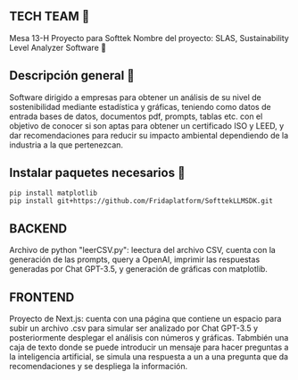 ## TECH TEAM 🤖
Mesa 13-H
Proyecto para Softtek
Nombre del proyecto: SLAS, Sustainability Level Analyzer Software 🍃

## Descripción general 📖
Software dirigido a empresas para obtener un análisis de su nivel de sostenibilidad mediante estadística y gráficas, teniendo como datos de entrada bases de datos, documentos pdf, prompts, tablas etc. con el objetivo de conocer si son aptas para obtener un certificado ISO y LEED, y dar recomendaciones para reducir su impacto ambiental dependiendo de la industria a la que pertenezcan.

## Instalar paquetes necesarios 🙂

``` 
pip install matplotlib
pip install git+https://github.com/Fridaplatform/SofttekLLMSDK.git
```
## BACKEND
Archivo de python "leerCSV.py": leectura del archivo CSV, cuenta con la generación de las prompts, query a OpenAI, imprimir las respuestas generadas por Chat GPT-3.5, y generación de gráficas con matplotlib.

## FRONTEND
Proyecto de Next.js: cuenta con una página que contiene un espacio para subir un archivo .csv para simular ser analizado por Chat GPT-3.5 y posteriormente desplegar el análisis con números y gráficas. Tabmbién una caja de texto donde se puede introducir un mensaje para hacer preguntas a la inteligencia artificial, se simula una respuesta a un a una pregunta que da recomendaciones y se despliega la información.
